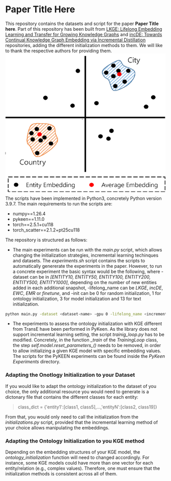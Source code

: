 # Paper Title Here

This repository contains the datasets and script for the paper **Paper Title here**. Part of this repository has been built from  [LKGE: Lifelong Embedding Learning and Transfer for Growing Knowledge Graphs](https://github.com/nju-websoft/LKGE) and [incDE: Towards Continual Knowledge Graph Embedding via Incremental Distillation](https://github.com/seukgcode/IncDE) repositories, adding the different initialization methods to them. We will like to thank the respective authors for providing them.
![alt text](Picture1.png)
The scripts have been implemented in Python3, concretely Python version 3.9.7. The main requirements to run the scripts are:
- numpy==1.26.4
- pykeen==1.11.0
- torch==2.5.1+cu118
- torch_scatter==2.1.2+pt25cu118

The repository is structured as follows:

* The main experiments can be run with the *main.py* script, which allows changing the initialization strategies, incremental learning techinques and datasets. The *experiments.sh* script contains the scripts to automatically genererate the experiments in the paper. However, to run a concrete experiment the basic syntax would be the following, where -dataset can be in *[ENTITY10, ENTITY50, ENTITY100, ENTITY200, ENTITY500, ENTITY1000]*, depending on the number of new entities added in each additional snapshot, -lifelong_name can be *LKGE*, *incDE*, *EWC*, *EMR* or *finetune*, and -init can be 0 for random initialization, 1 for ontology initialization, 3 for model initialization and 13 for text initialization. 
```bash
python main.py -dataset <dataset-name> -gpu 0 -lifelong_name <incremental-learning> -init <initialization-strategy> 
```

* The experiments to assess the ontology initialization with KGE different from TransE have been performed in PyKeen. As the library does not support incremental learning setting, the script *trainig_loop.py* has to be modified. Concretely, in the function *_train* of the *TrainingLoop* class, the step *self.model.reset_parameters_()* needs to be removed, in order to allow initializing a given KGE model with specific embedding values. The scripts for the PyKEEN experiments can be found inside the *PyKeen Experiments* directory. 
 
### Adapting the Onotlogy Initialization to your Dataset

If you would like to adapt the ontology initialization to the dataset of you choice, the only additional resource you would need to generate is a dictonary file that contains the different classes for each entity:
> class_dict = {'entity1':[class1, class5],...,'entityN':[class2, class19]}

From that, you would only need to call the initialization from the *initializations.py* script, provided that the incremental learning method of your choice allows manipulating the embeddings.

### Adapting the Ontology Initialization to you KGE method

Depending on the embedding structures of your KGE model, the *ontology_initialization* function will need to changed accordingly. For instance, some KGE models could have more than one vector for each entity/relation (e.g., complex values). Therefore, one must ensure that the initialization methods is consistent across all of them.